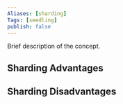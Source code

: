 ```yaml
---
Aliases: [sharding]
Tags: [seedling]
publish: false
---
```


Brief description of the concept.

## Sharding Advantages

## Sharding Disadvantages